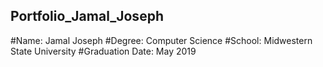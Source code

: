## Portfolio_Jamal_Joseph

 #Name: Jamal Joseph
 #Degree: Computer Science
 #School: Midwestern State University
 #Graduation Date: May 2019
 
